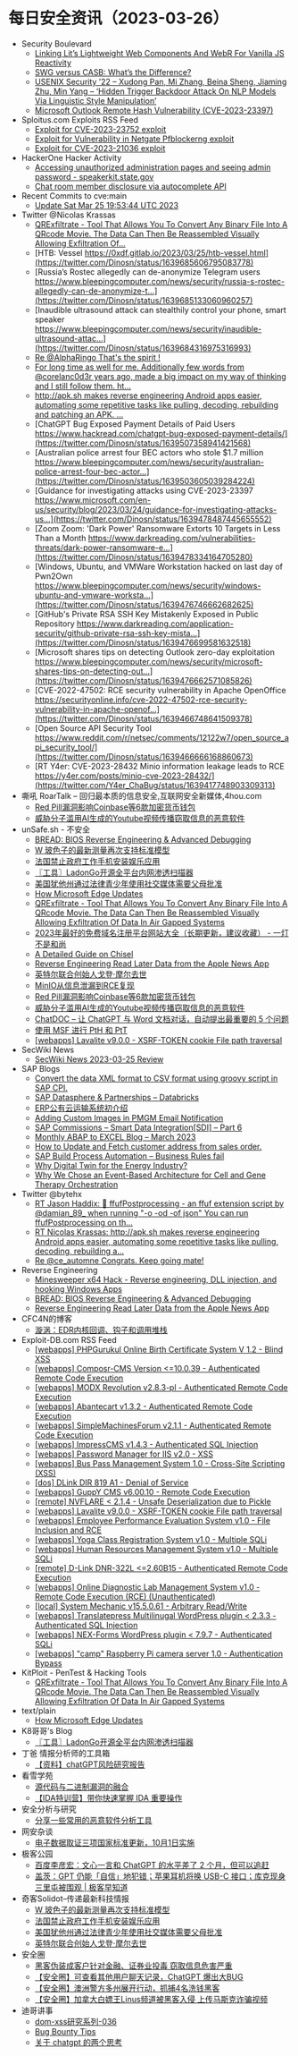 # 每日安全资讯（2023-03-26）

- Security Boulevard
  - [Linking Lit’s Lightweight Web Components And WebR For Vanilla JS Reactivity](https://securityboulevard.com/2023/03/linking-lits-lightweight-web-components-and-webr-for-vanilla-js-reactivity/)
  - [SWG versus CASB: What’s the Difference?](https://securityboulevard.com/2023/03/swg-versus-casb-whats-the-difference/)
  - [USENIX Security ’22 – Xudong Pan, Mi Zhang, Beina Sheng, Jiaming Zhu, Min Yang – ‘Hidden Trigger Backdoor Attack On NLP Models Via Linguistic Style Manipulation’](https://securityboulevard.com/2023/03/usenix-security-22-xudong-pan-mi-zhang-beina-sheng-jiaming-zhu-min-yang-hidden-trigger-backdoor-attack-on-nlp-models-via-linguistic-style-manipulation/)
  - [Microsoft Outlook Remote Hash Vulnerability (CVE-2023-23397)](https://securityboulevard.com/2023/03/microsoft-outlook-remote-hash-vulnerability-cve-2023-23397/)
- Sploitus.com Exploits RSS Feed
  - [Exploit for CVE-2023-23752 exploit](https://sploitus.com/exploit?id=769EFCDC-A980-51E3-B763-3E0DEE87AA17&utm_source=rss&utm_medium=rss)
  - [Exploit for Vulnerability in Netgate Pfblockerng exploit](https://sploitus.com/exploit?id=CCD5CAA5-6C3B-5F0E-BAD9-89B84D17AAFD&utm_source=rss&utm_medium=rss)
  - [Exploit for CVE-2023-21036 exploit](https://sploitus.com/exploit?id=5D802400-5EDB-5091-9778-54FDD0155EE8&utm_source=rss&utm_medium=rss)
- HackerOne Hacker Activity
  - [Accessing unauthorized administration pages and seeing admin password - speakerkit.state.gov](https://hackerone.com/reports/1806387)
  - [Chat room member disclosure via autocomplete API](https://hackerone.com/reports/1850407)
- Recent Commits to cve:main
  - [Update Sat Mar 25 19:53:44 UTC 2023](https://github.com/trickest/cve/commit/7aaa7a10bb718f884c7d27a1a6dd5efc52132e7f)
- Twitter @Nicolas Krassas
  - [QRExfiltrate - Tool That Allows You To Convert Any Binary File Into A QRcode Movie. The Data Can Then Be Reassembled Visually Allowing Exfiltration Of...](https://twitter.com/Dinosn/status/1639687468273238017)
  - [HTB: Vessel https://0xdf.gitlab.io/2023/03/25/htb-vessel.html](https://twitter.com/Dinosn/status/1639685606795083778)
  - [Russia’s Rostec allegedly can de-anonymize Telegram users https://www.bleepingcomputer.com/news/security/russia-s-rostec-allegedly-can-de-anonymize-t...](https://twitter.com/Dinosn/status/1639685133060960257)
  - [Inaudible ultrasound attack can stealthily control your phone, smart speaker https://www.bleepingcomputer.com/news/security/inaudible-ultrasound-attac...](https://twitter.com/Dinosn/status/1639684316975316993)
  - [Re @AlphaRingo That's the spirit !](https://twitter.com/Dinosn/status/1639644327633666050)
  - [For long time as well for me. Additionally few words from @corelanc0d3r years ago, made a big impact on my way of thinking and I still follow them. ht...](https://twitter.com/Dinosn/status/1639518266333732864)
  - [http://apk.sh makes reverse engineering Android apps easier, automating some repetitive tasks like pulling, decoding, rebuilding and patching an APK. ...](https://twitter.com/Dinosn/status/1639507649380118529)
  - [ChatGPT Bug Exposed Payment Details of Paid Users https://www.hackread.com/chatgpt-bug-exposed-payment-details/](https://twitter.com/Dinosn/status/1639507358941421568)
  - [Australian police arrest four BEC actors who stole $1.7 million https://www.bleepingcomputer.com/news/security/australian-police-arrest-four-bec-actor...](https://twitter.com/Dinosn/status/1639503605039284224)
  - [Guidance for investigating attacks using CVE-2023-23397 https://www.microsoft.com/en-us/security/blog/2023/03/24/guidance-for-investigating-attacks-us...](https://twitter.com/Dinosn/status/1639478487445655552)
  - [Zoom Zoom: 'Dark Power' Ransomware Extorts 10 Targets in Less Than a Month https://www.darkreading.com/vulnerabilities-threats/dark-power-ransomware-e...](https://twitter.com/Dinosn/status/1639478334164705280)
  - [Windows, Ubuntu, and VMWare Workstation hacked on last day of Pwn2Own https://www.bleepingcomputer.com/news/security/windows-ubuntu-and-vmware-worksta...](https://twitter.com/Dinosn/status/1639476746662682625)
  - [GitHub's Private RSA SSH Key Mistakenly Exposed in Public Repository https://www.darkreading.com/application-security/github-private-rsa-ssh-key-mista...](https://twitter.com/Dinosn/status/1639476699581632518)
  - [Microsoft shares tips on detecting Outlook zero-day exploitation https://www.bleepingcomputer.com/news/security/microsoft-shares-tips-on-detecting-out...](https://twitter.com/Dinosn/status/1639476662571085826)
  - [CVE-2022-47502: RCE security vulnerability in Apache OpenOffice https://securityonline.info/cve-2022-47502-rce-security-vulnerability-in-apache-openof...](https://twitter.com/Dinosn/status/1639466748641509378)
  - [Open Source API Security Tool https://www.reddit.com/r/netsec/comments/12122w7/open_source_api_security_tool/](https://twitter.com/Dinosn/status/1639466666168860673)
  - [RT Y4er: CVE-2023-28432 Minio information leakage leads to RCE https://y4er.com/posts/minio-cve-2023-28432/](https://twitter.com/Y4er_ChaBug/status/1639417748903309313)
- 嘶吼 RoarTalk – 回归最本质的信息安全,互联网安全新媒体,4hou.com
  - [Red Pill漏洞影响Coinbase等6款加密货币钱包](https://www.4hou.com/posts/pVr6)
  - [威胁分子滥用AI生成的Youtube视频传播窃取信息的恶意软件](https://www.4hou.com/posts/mXLO)
- unSafe.sh - 不安全
  - [BREAD: BIOS Reverse Engineering & Advanced Debugging](https://buaq.net/go-155256.html)
  - [W 玻色子的最新测量再次支持标准模型](https://buaq.net/go-155274.html)
  - [法国禁止政府工作手机安装娱乐应用](https://buaq.net/go-155275.html)
  - [〖工具〗LadonGo开源全平台内网渗透扫描器](https://buaq.net/go-155272.html)
  - [美国犹他州通过法律青少年使用社交媒体需要父母批准](https://buaq.net/go-155250.html)
  - [How Microsoft Edge Updates](https://buaq.net/go-155242.html)
  - [QRExfiltrate - Tool That Allows You To Convert Any Binary File Into A QRcode Movie. The Data Can Then Be Reassembled Visually Allowing Exfiltration Of Data In Air Gapped Systems](https://buaq.net/go-155236.html)
  - [2023年最好的免费域名注册平台网站大全（长期更新，建议收藏） - 一灯不是和尚](https://buaq.net/go-155228.html)
  - [A Detailed Guide on Chisel](https://buaq.net/go-155230.html)
  - [Reverse Engineering Read Later Data from the Apple News App](https://buaq.net/go-155213.html)
  - [英特尔联合创始人戈登·摩尔去世](https://buaq.net/go-155208.html)
  - [MinIO从信息泄漏到RCE复现](https://buaq.net/go-155205.html)
  - [Red Pill漏洞影响Coinbase等6款加密货币钱包](https://buaq.net/go-155206.html)
  - [威胁分子滥用AI生成的Youtube视频传播窃取信息的恶意软件](https://buaq.net/go-155207.html)
  - [ChatDOC – 让 ChatGPT 与 Word 文档对话，自动提出最重要的 5 个问题](https://buaq.net/go-155199.html)
  - [使用 MSF 进行 PtH 和 PtT](https://buaq.net/go-155214.html)
  - [[webapps] Lavalite v9.0.0 - XSRF-TOKEN cookie File path traversal](https://buaq.net/go-155219.html)
- SecWiki News
  - [SecWiki News 2023-03-25 Review](http://www.sec-wiki.com/?2023-03-25)
- SAP Blogs
  - [Convert the data XML format to CSV format using groovy script in SAP CPI.](https://blogs.sap.com/2023/03/25/convert-the-data-xml-format-to-csv-format-using-groovy-script-in-sap-cpi./)
  - [SAP Datasphere & Partnerships – Databricks](https://blogs.sap.com/2023/03/25/sap-datasphere-partnerships-databricks/)
  - [ERP公有云运输系统初介绍](https://blogs.sap.com/2023/03/25/erp%e5%85%ac%e6%9c%89%e4%ba%91%e8%bf%90%e8%be%93%e7%b3%bb%e7%bb%9f%e5%88%9d%e4%bb%8b%e7%bb%8d/)
  - [Adding Custom Images in PMGM Email Notification](https://blogs.sap.com/2023/03/25/adding-custom-images-in-pmgm-email-notification/)
  - [SAP Commissions – Smart Data Integration[SDI] – Part 6](https://blogs.sap.com/2023/03/25/sap-commissions-smart-data-integrationsdi-part-6/)
  - [Monthly ABAP to EXCEL Blog – March 2023](https://blogs.sap.com/2023/03/25/monthly-abap-to-excel-blog-march-2023/)
  - [How to Update and Fetch customer address from sales order.](https://blogs.sap.com/2023/03/25/how-to-update-and-fetch-customer-address-from-sales-order./)
  - [SAP Build Process Automation – Business Rules fail](https://blogs.sap.com/2023/03/25/sap-build-process-automation-business-rules-fail/)
  - [Why Digital Twin for the Energy Industry?](https://blogs.sap.com/2023/03/25/why-digital-twin-for-the-energy-industry/)
  - [Why We Chose an Event-Based Architecture for Cell and Gene Therapy Orchestration](https://blogs.sap.com/2023/03/25/why-we-chose-an-event-based-architecture-for-cell-and-gene-therapy-orchestration/)
- Twitter @bytehx
  - [RT Jason Haddix: 🚀 ffufPostprocessing - an ffuf extension script by @damian_89_ when running "-o -od -of json" You can run ffufPostprocessing on th...](https://twitter.com/Jhaddix/status/1639659974367256577)
  - [RT Nicolas Krassas: http://apk.sh makes reverse engineering Android apps easier, automating some repetitive tasks like pulling, decoding, rebuilding a...](https://twitter.com/Dinosn/status/1639507649380118529)
  - [Re @ce_automne Congrats. Keep going mate!](https://twitter.com/bytehx343/status/1639483818238447617)
- Reverse Engineering
  - [Minesweeper x64 Hack - Reverse engineering, DLL injection, and hooking Windows Apps](https://www.reddit.com/r/ReverseEngineering/comments/121zntq/minesweeper_x64_hack_reverse_engineering_dll/)
  - [BREAD: BIOS Reverse Engineering & Advanced Debugging](https://www.reddit.com/r/ReverseEngineering/comments/121nfp2/bread_bios_reverse_engineering_advanced_debugging/)
  - [Reverse Engineering Read Later Data from the Apple News App](https://www.reddit.com/r/ReverseEngineering/comments/121dc8q/reverse_engineering_read_later_data_from_the/)
- CFC4N的博客
  - [漩涡：EDR内核回调、钩子和调用堆栈](https://www.cnxct.com/maelstrom-edr-kernel-callbacks-hooks-and-callstacks/)
- Exploit-DB.com RSS Feed
  - [[webapps] PHPGurukul Online Birth Certificate System V 1.2 - Blind XSS](https://www.exploit-db.com/exploits/51061)
  - [[webapps] Composr-CMS Version <=10.0.39 - Authenticated Remote Code Execution](https://www.exploit-db.com/exploits/51060)
  - [[webapps] MODX Revolution v2.8.3-pl - Authenticated Remote Code Execution](https://www.exploit-db.com/exploits/51059)
  - [[webapps] Abantecart v1.3.2 - Authenticated Remote Code Execution](https://www.exploit-db.com/exploits/51058)
  - [[webapps] SimpleMachinesForum v2.1.1 - Authenticated Remote Code Execution](https://www.exploit-db.com/exploits/51057)
  - [[webapps] ImpressCMS v1.4.3 - Authenticated SQL Injection](https://www.exploit-db.com/exploits/51056)
  - [[webapps] Password Manager for IIS v2.0 - XSS](https://www.exploit-db.com/exploits/51055)
  - [[webapps] Bus Pass Management System 1.0 - Cross-Site Scripting (XSS)](https://www.exploit-db.com/exploits/51054)
  - [[dos] DLink DIR 819 A1 - Denial of Service](https://www.exploit-db.com/exploits/51053)
  - [[webapps] GuppY CMS v6.00.10 - Remote Code Execution](https://www.exploit-db.com/exploits/51052)
  - [[remote] NVFLARE < 2.1.4 - Unsafe Deserialization due to Pickle](https://www.exploit-db.com/exploits/51051)
  - [[webapps] Lavalite v9.0.0 - XSRF-TOKEN cookie File path traversal](https://www.exploit-db.com/exploits/51050)
  - [[webapps] Employee Performance Evaluation System v1.0 - File Inclusion and RCE](https://www.exploit-db.com/exploits/51049)
  - [[webapps] Yoga Class Registration System v1.0 - Multiple SQLi](https://www.exploit-db.com/exploits/51048)
  - [[webapps] Human Resources Management System v1.0 - Multiple SQLi](https://www.exploit-db.com/exploits/51047)
  - [[remote] D-Link DNR-322L <=2.60B15 - Authenticated Remote Code Execution](https://www.exploit-db.com/exploits/51046)
  - [[webapps] Online Diagnostic Lab Management System v1.0 - Remote Code Execution (RCE) (Unauthenticated)](https://www.exploit-db.com/exploits/51045)
  - [[local] System Mechanic v15.5.0.61 - Arbitrary Read/Write](https://www.exploit-db.com/exploits/51044)
  - [[webapps] Translatepress Multilinugal WordPress plugin < 2.3.3 - Authenticated SQL Injection](https://www.exploit-db.com/exploits/51043)
  - [[webapps] NEX-Forms WordPress plugin < 7.9.7 - Authenticated SQLi](https://www.exploit-db.com/exploits/51042)
  - [[webapps] "camp" Raspberry Pi camera server 1.0 -  Authentication Bypass](https://www.exploit-db.com/exploits/51041)
- KitPloit - PenTest & Hacking Tools
  - [QRExfiltrate - Tool That Allows You To Convert Any Binary File Into A QRcode Movie. The Data Can Then Be Reassembled Visually Allowing Exfiltration Of Data In Air Gapped Systems](http://www.kitploit.com/2023/03/qrexfiltrate-tool-that-allows-you-to.html)
- text/plain
  - [How Microsoft Edge Updates](https://textslashplain.com/2023/03/25/how-microsoft-edge-updates/)
- K8哥哥’s Blog
  - [〖工具〗LadonGo开源全平台内网渗透扫描器](http://k8gege.org/p/LadonGo.html)
- 丁爸 情报分析师的工具箱
  - [【资料】chatGPT风险研究报告](https://mp.weixin.qq.com/s?__biz=MzI2MTE0NTE3Mw==&mid=2651135529&idx=1&sn=c5adb3f716780c3ee5bc121669d76e73&chksm=f1af6913c6d8e005953367dad4057503391937eaa6f69ad7cd26f265fe544d6e5c9d6d586008&scene=58&subscene=0#rd)
- 看雪学苑
  - [源代码与二进制漏洞的融合](https://mp.weixin.qq.com/s?__biz=MjM5NTc2MDYxMw==&mid=2458499499&idx=1&sn=b9163880e1d230947cb4c7011d6618c2&chksm=b18e892186f9003768dc8d960ed3181f73eeca2b3998bd00fd2d97f0a22cbac13db4d9f05aa6&scene=58&subscene=0#rd)
  - [【IDA特训营】带你快速掌握 IDA 重要操作](https://mp.weixin.qq.com/s?__biz=MjM5NTc2MDYxMw==&mid=2458499499&idx=2&sn=48646358009691582d8b62bf77703b0a&chksm=b18e892186f9003733b731fa8ac373ecb82f9aec72f1b54991b5b80e1cc05ea2df97ef1e8c65&scene=58&subscene=0#rd)
- 安全分析与研究
  - [分享一些常用的恶意软件分析工具](https://mp.weixin.qq.com/s?__biz=MzA4ODEyODA3MQ==&mid=2247487636&idx=1&sn=342934e5128cc540a462ca5213baf917&chksm=902fbfbca75836aaa2b8711fa00d92534ab03fcab2101e74606f826db53c81593a220559a3cf&scene=58&subscene=0#rd)
- 网安杂谈
  - [电子数据取证三项国家标准更新，10月1日实施](https://mp.weixin.qq.com/s?__biz=MzAwMTMzMDUwNg==&mid=2650887292&idx=1&sn=9b68fcfcdb32ee9450a8b1092e6c8854&chksm=812ea859b659214fba8814be2e39e707acf2baf1438bc09d18449b8d2818a12586e2de84812a&scene=58&subscene=0#rd)
- 极客公园
  - [百度李彦宏：文心一言和 ChatGPT 的水平差了 2 个月，但可以追赶](https://mp.weixin.qq.com/s?__biz=MTMwNDMwODQ0MQ==&mid=2652986842&idx=1&sn=1e46c1eddd1ea4105d1804fa140875a7&chksm=7e54206c4923a97ae6d81b8b50b7deb1641b8828b7b0e846d913c14c7198a3e7df7b36a4b0fc&scene=58&subscene=0#rd)
  - [盖茨：GPT 仍能「自信」地犯错；苹果耳机将换 USB-C 接口；库克现身三里屯被围观 | 极客早知道](https://mp.weixin.qq.com/s?__biz=MTMwNDMwODQ0MQ==&mid=2652986828&idx=1&sn=1ca14f8903a45d9ab25abeafeebda37f&chksm=7e54207a4923a96cd7c62d102a7515a529be691d1f51207f780918a7b31ecb651d422dad1a8a&scene=58&subscene=0#rd)
- 奇客Solidot–传递最新科技情报
  - [W 玻色子的最新测量再次支持标准模型](https://www.solidot.org/story?sid=74491)
  - [法国禁止政府工作手机安装娱乐应用](https://www.solidot.org/story?sid=74490)
  - [美国犹他州通过法律青少年使用社交媒体需要父母批准](https://www.solidot.org/story?sid=74489)
  - [英特尔联合创始人戈登·摩尔去世](https://www.solidot.org/story?sid=74488)
- 安全圈
  - [黑客伪装成客户针对金融、证券业投毒 窃取信息危害严重](https://mp.weixin.qq.com/s?__biz=MzIzMzE4NDU1OQ==&mid=2652031823&idx=1&sn=79fb31875844af0beeb5e299c2f39700&chksm=f36fe70fc4186e196fc786035e725f2574eaf160d947308b0023ec76445f284c7b547cbf1dcb&scene=58&subscene=0#rd)
  - [【安全圈】可查看其他用户聊天记录，ChatGPT 爆出大BUG](https://mp.weixin.qq.com/s?__biz=MzIzMzE4NDU1OQ==&mid=2652031823&idx=2&sn=cde6a2e25bb9d385c0a244b1073f342f&chksm=f36fe70fc4186e19ef561481d0cd358b855083fcfe52d5196b50675116366d1b1a0079afbcb0&scene=58&subscene=0#rd)
  - [【安全圈】澳洲警方多州展开行动，抓捕4名洗钱黑客](https://mp.weixin.qq.com/s?__biz=MzIzMzE4NDU1OQ==&mid=2652031823&idx=3&sn=0efc9452df93f04ee3d864b8166e57c5&chksm=f36fe70fc4186e195a00abca05f9260b76ce88102414ddbf3f566a8daf1130c4e03d74abf033&scene=58&subscene=0#rd)
  - [【安全圈】加拿大白嫖王Linus频道被黑客入侵 上传马斯克诈骗视频](https://mp.weixin.qq.com/s?__biz=MzIzMzE4NDU1OQ==&mid=2652031823&idx=4&sn=949ba2c6a28971ea1c49773ad5f1ab77&chksm=f36fe70fc4186e193942665ff9b601ff38177a16b72928554f693f7955412cb752176b9c23a0&scene=58&subscene=0#rd)
- 迪哥讲事
  - [dom-xss研究系列-036](https://mp.weixin.qq.com/s?__biz=MzIzMTIzNTM0MA==&mid=2247488323&idx=1&sn=437ed556e2f63cbac3efecf85a8f2ca3&chksm=e8a61920dfd19036f944937f8c297113baddc33f63a20af82b0e7acc714f5d4e8b79f6c53ced&scene=58&subscene=0#rd)
  - [Bug Bounty Tips](https://mp.weixin.qq.com/s?__biz=MzIzMTIzNTM0MA==&mid=2247488323&idx=2&sn=03e10303c004abc7711d23387e62cd29&chksm=e8a61920dfd190367dda8129c67a83ed38060162e8a0c3b652a3b2f122756bfdf04221e52b44&scene=58&subscene=0#rd)
  - [关于 chatgpt 的两个思考](https://mp.weixin.qq.com/s?__biz=MzIzMTIzNTM0MA==&mid=2247488323&idx=3&sn=ca178c2333c06b2f9b6efe4bd751855e&chksm=e8a61920dfd1903619686dbf8d3df934f8daaab07ede3f75699592be3c0d80a39cb7485f4c40&scene=58&subscene=0#rd)
